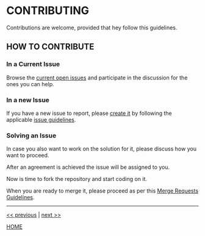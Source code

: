 # CONTRIBUTING

Contributions are welcome, provided that hey follow this guidelines.


## HOW TO CONTRIBUTE

### In a Current Issue

Browse the [current open issues](https://gitlab.com/exadra37-docker/cli-tool/fuzzy-finder/issues) and participate in the
discussion for the ones you can help.


### In a new Issue

If you have a new issue to report, please [create it](https://gitlab.com/exadra37-docker/cli-tool/fuzzy-finder/issues/new) by
following the applicable [issue guidelines](docs/how-to/create_an_issue.md).


### Solving an Issue

In case you also want to work on the solution for it, please discuss how you want to proceed.

After an agreement is achieved the issue will be assigned to you.

Now is time to fork the repository and start coding on it.

When you are ready to merge it, please proceed as per this [Merge Requests Guidelines](docs/how-to/create_a_merge_request.md).


---

[<< previous](https://gitlab.com/exadra37-docker/cli-tool/fuzzy-finder/blob/master/docs/how-to/use.md) | [next >>](https://gitlab.com/exadra37-docker/cli-tool/fuzzy-finder/blob/master/docs/how-to/create_an_issue.md)

[HOME](https://gitlab.com/exadra37-docker/cli-tool/fuzzy-finder/blob/master/README.md)
